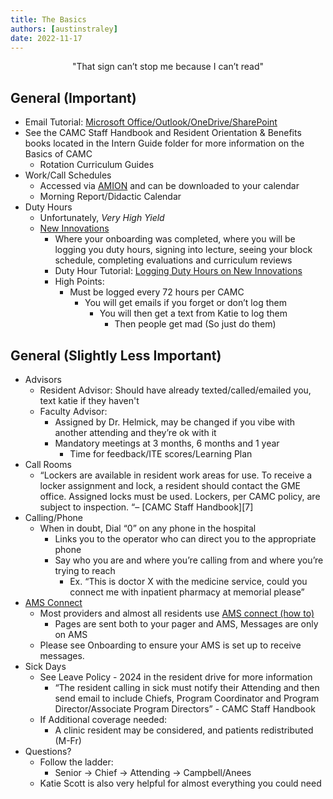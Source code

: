 ```yaml
---
title: The Basics
authors: [austinstraley]
date: 2022-11-17
---
```

<center>"That sign can’t stop me because I can’t read"</center>

## General (Important)
- Email Tutorial: [Microsoft Office/Outlook/OneDrive/SharePoint][6]
- See the CAMC Staff Handbook and Resident Orientation & Benefits books located in the Intern Guide folder for more information on the Basics of CAMC
    - Rotation Curriculum Guides
- Work/Call Schedules
    - Accessed via [AMION][4] and can be downloaded to your calendar
    - Morning Report/Didactic Calendar
- Duty Hours
    - Unfortunately, *Very High Yield*
    - [New Innovations][2]
        - Where your onboarding was completed, where you will be logging you duty hours, signing into lecture, seeing your block schedule, completing evaluations and curriculum reviews
        - Duty Hour Tutorial: [Logging Duty Hours on New Innovations][3]
        - High Points:
            - Must be logged every 72 hours per CAMC
                - You will get emails if you forget or don’t log them
                    - You will then get a text from Katie to log them
                        - Then people get mad (So just do them)

## General (Slightly Less Important)
- Advisors
    - Resident Advisor: Should have already texted/called/emailed you, text katie if they haven't
    - Faculty Advisor:
        - Assigned by Dr. Helmick, may be changed if you vibe with another attending and they’re ok with it
        - Mandatory meetings at 3 months, 6 months and 1 year
            - Time for feedback/ITE scores/Learning Plan
- Call Rooms
    - “Lockers are available in resident work areas for use. To receive a locker assignment and lock, a resident should contact the GME office. Assigned locks must be used. Lockers, per CAMC policy, are subject to inspection. “– [CAMC Staff Handbook][7]
- Calling/Phone
    - When in doubt, Dial “0” on any phone in the hospital
        - Links you to the operator who can direct you to the appropriate phone
        - Say who you are and where you’re calling from and where you’re trying to reach
            - Ex. “This is doctor X with the medicine service, could you connect me with inpatient pharmacy at memorial please”
- [AMS Connect][8]
    - Most providers and almost all residents use [AMS connect (how to)][9]
        - Pages are sent both to your pager and AMS, Messages are only on AMS
    - Please see Onboarding to ensure your AMS is set up to receive messages.
- Sick Days
    - See Leave Policy - 2024 in the resident drive for more information
        - “The resident calling in sick must notify their Attending and then send email to include Chiefs, Program Coordinator and Program Director/Associate Program Directors” - CAMC Staff Handbook
    - If Additional coverage needed:
        - A clinic resident may be considered, and patients redistributed (M-Fr)
- Questions?
    - Follow the ladder:
        - Senior -> Chief -> Attending -> Campbell/Anees
    - Katie Scott is also very helpful for almost everything you could need

[1]: https://www.camc.org/newhirelocations
[2]: https://www.new-innov.com/Login/Login.aspx
[3]: https://youtu.be/dkpLhmxxwpU
[4]: https://www.amion.com/cgi-bin/ocs
[6]: https://youtu.be/p6yKzWvLs74
[8]: https://account.amsconnectapp.com/login
[9]: /internguidepages/chapter15/3-important-websites/

